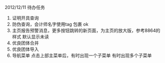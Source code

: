 2012/12/11 待办任务
1. 证明开具查询
2. 防伪查询，会计师名字使用tag 包裹 ok
3. 主页报告预警消息，更多按钮跳转的新页面，为主页的放大版，参考8864的样式 默认显示未读 
4. 优良团体合并
5. 优良团体导入
6. 导航菜单 点击上部主菜单后，有时出现一个子菜单 有时出现多个子菜单